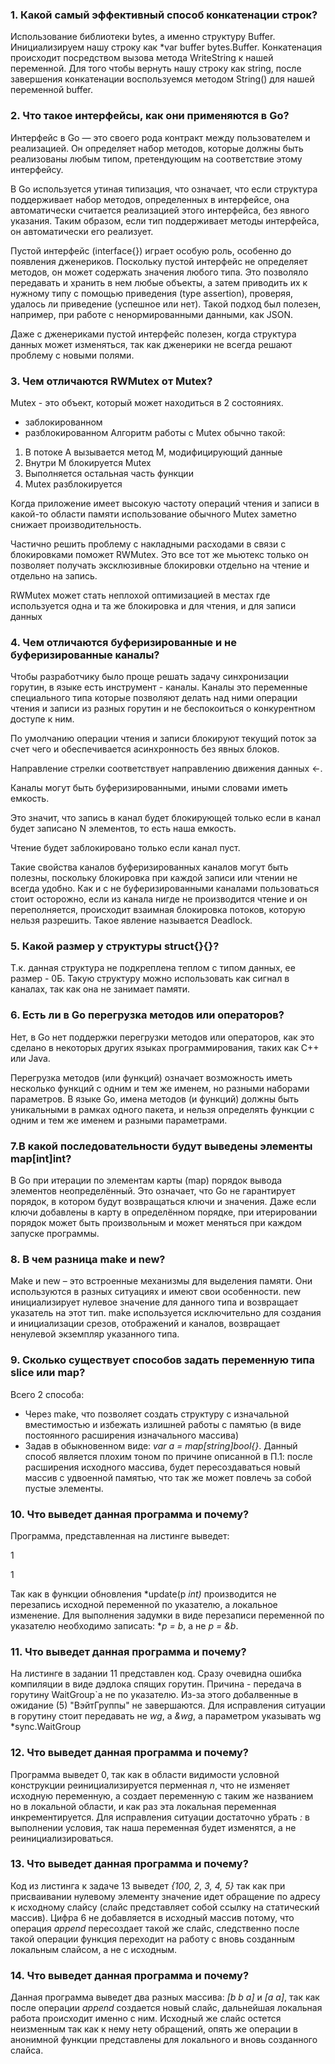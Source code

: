 ### 1. Какой самый эффективный способ конкатенации строк?

Использование библиотеки bytes, а именно структуру Buffer. Инициализируем нашу строку как 
*var buffer bytes.Buffer. Конкатенация происходит посредством вызова метода WriteString к нашей 
переменной. Для того чтобы вернуть нашу строку как string, после завершения конкатенации воспользуемся 
методом String() для нашей переменной buffer.

### 2. Что такое интерфейсы, как они применяются в Go?

Интерфейс в Go — это своего рода контракт между пользователем и реализацией. 
Он определяет набор методов, которые должны быть реализованы любым типом, 
претендующим на соответствие этому интерфейсу.

В Go используется утиная типизация, 
что означает, что если структура поддерживает набор методов, 
определенных в интерфейсе, 
она автоматически считается реализацией этого интерфейса, без явного указания. 
Таким образом, если тип поддерживает методы интерфейса, 
он автоматически его реализует.

Пустой интерфейс (interface{}) играет особую роль, 
особенно до появления дженериков. 
Поскольку пустой интерфейс не определяет методов, 
он может содержать значения любого типа. 
Это позволяло передавать и хранить в нем любые объекты, 
а затем приводить их к нужному типу с помощью приведения 
(type assertion), проверяя, удалось ли приведение (успешное или нет). 
Такой подход был полезен, например, при работе с ненормированными данными, как JSON.

Даже с дженериками пустой интерфейс полезен, когда структура данных может изменяться, 
так как дженерики не всегда решают проблему с новыми полями.

### 3. Чем отличаются RWMutex от Mutex?

Mutex - это объект, который может находиться
в 2 состояниях.
- заблокированном
- разблокированном
  Алгоритм работы с Mutex обычно такой:
1)  В потоке А вызывается метод М, модифицирующий
    данные
2) Внутри М блокируется Mutex
3) Выполняется остальная часть функции
4) Mutex разблокируется

Когда приложение имеет высокую частоту операций
чтения и записи в какой-то области памяти
использование обычного Mutex заметно
снижает производительность.

Частично решить проблему с накладными
расходами в связи с блокировками
поможет RWMutex.
Это все тот же мьютекс только он позволяет получать
эксклюзивные блокировки отдельно на чтение
и отдельно на запись.

RWMutex может стать неплохой оптимизацией
в местах где используется одна и та же блокировка
и для чтения, и для записи данных

### 4. Чем отличаются буферизированные и не буферизированные каналы?

Чтобы разработчику было проще решать задачу синхронизации горутин,
в языке есть инструмент - каналы.
Каналы это переменные специального типа
которые позволяют делать над ними операции
чтения и записи из разных горутин
и не беспокоиться о конкурентном доступе к ним.

По умолчанию операции чтения и записи
блокируют текущий поток за счет чего и обеспечивается асинхронность без явных блоков.

Направление стрелки соответствует направлению движения данных <-.

Каналы могут быть буферизированными, иными словами иметь емкость.

Это значит, что запись в канал будет блокирующей
только если в канал будет записано N элементов, то есть наша емкость.

Чтение будет заблокировано только если канал пуст.

Такие свойства каналов буферизированных каналов могут быть полезны,
поскольку блокировка при каждой записи или чтении не всегда удобно.
Как и с не буферизированными каналами пользоваться стоит осторожно,
если из канала нигде не производится чтение и он переполняется,
происходит взаимная блокировка потоков, которую нельзя разрешить.
Такое явление называется Deadlock.

### 5. Какой размер у структуры struct{}{}?

Т.к. данная структура не подкреплена теплом с типом данных, ее размер - 0Б. Такую структуру можно
использовать как сигнал в каналах, так как она не занимает памяти.

### 6. Есть ли в Go перегрузка методов или операторов?

Нет, в Go нет поддержки перегрузки методов или операторов, как это сделано
в некоторых других языках программирования, таких как C++ или Java.

Перегрузка методов (или функций) означает возможность иметь несколько функций с одним и тем же именем,
но разными наборами параметров. В языке Go, имена методов (и функций) должны быть уникальными в рамках одного пакета,
и нельзя определять функции с одним и тем же именем и разными параметрами.

### 7.В какой последовательности будут выведены элементы map[int]int?

В Go при итерации по элементам карты (map) 
порядок вывода элементов неопределённый. 
Это означает, что Go не гарантирует порядок, 
в котором будут возвращаться ключи и значения. 
Даже если ключи добавлены в карту в определённом порядке, 
при итерировании порядок может быть произвольным 
и может меняться при каждом запуске программы.

### 8. В чем разница make и new?

Make и new – это встроенные механизмы для выделения памяти. Они используются в разных
ситуациях и имеют свои особенности. new инициализирует нулевое значение для данного типа
и возвращает указатель на этот тип. make используется исключительно для создания и
инициализации срезов, отображений и каналов, возвращает ненулевой экземпляр указанного типа.

### 9. Сколько существует способов задать переменную типа slice или map?

Всего 2 способа:
- Через make, что позволяет создать структуру с изначальной вместимостью и избежать
  излишней работы с памятью (в виде постоянного расширения изначального массива)
- Задав в обыкновенном виде: *var a = map[string]bool{}*. Данный способ является плохим тоном
  по причине описанной в П.1: после расширения исходного массива, будет пересоздаваться новый массив
  с удвоенной памятью, что так же может повлечь за собой пустые элементы.

### 10. Что выведет данная программа и почему?

Программа, представленная на листинге выведет:

1

1

Так как в функции обновления *update(p *int)* производится не перезапись исходной переменной по указателю,
а локальное изменение. Для выполнения задумки в виде перезаписи переменной по указателю необходимо записать:
**p = b*, а не *p = &b*.

### 11. Что выведет данная программа и почему?

На листинге в задании 11 представлен код. Сразу очевидна ошибка компиляции в виде дэдлока спящих горутин.
Причина - передача в горутину WaitGroup`а не по указателю. Из-за этого добалвенные в ожидание (5) "ВэйтГруппы"
не завершаются. Для исправления ситуации в горутину стоит передавать не *wg*, а *&wg*, а параметром указывать
wg *sync.WaitGroup

### 12. Что выведет данная программа и почему?

Программа выведет 0, так как в области видимости условной конструкции реинициализируется перменная *n*,
что не изменяет исходную переменную, а создает переменную с таким же названием но в локальной области, и
как раз эта локальная переменная инкрементируется. Для исправления ситуации достаточно убрать *:* в выполнении
условия, так наша переменная будет изменятся, а не реинициализироваться.

### 13. Что выведет данная программа и почему?

Код из листинга к задаче 13 выведет *{100, 2, 3, 4, 5}* так как при присваивании нулевому элементу значение
идет обращение по адресу к исходному слайсу (слайс представляет собой ссылку на статический массив). Цифра 6
не добавляется в исходный массив потому, что операция *append* пересоздает такой же слайс, следственно после такой
операции функция переходит на работу с вновь созданным локальным слайсом, а не с исходным.

### 14. Что выведет данная программа и почему?

Данная программа выведет два разных массива: *[b b a]* и *[a a]*, так как после операции *append* создается
новый слайс, дальнейшая локальная работа происходит именно с ним. Исходный же слайс остется неизменным так как
к нему нету обращений, опять же операции в анонимной функции представлены для локального и вновь созданного
слайса.

